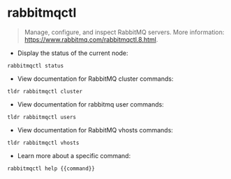 # rabbitmqctl

> Manage, configure, and inspect RabbitMQ servers.
> More information: <https://www.rabbitmq.com/rabbitmqctl.8.html>.

- Display the status of the current node:

`rabbitmqctl status`

- View documentation for RabbitMQ cluster commands:

`tldr rabbitmqctl cluster`

- View documentation for rabbitmq user commands:

`tldr rabbitmqctl users`

- View documentation for RabbitMQ vhosts commands:

`tldr rabbitmqctl vhosts`

- Learn more about a specific command:

`rabbitmqctl help {{command}}`
